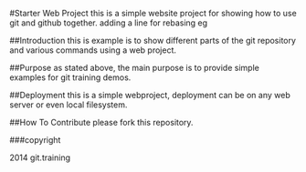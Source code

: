 #Starter Web Project
this is a simple website project for showing how to use git and github together.
adding a line for rebasing eg

##Introduction
this is example is to show different parts of the git repository and various commands using a web project.

##Purpose
as stated above, the main purpose is to provide simple examples for git training demos.

##Deployment
this is a simple webproject, deployment can be on any web server or even local filesystem.

##How To Contribute
please fork this repository.

###copyright 

2014 git.training